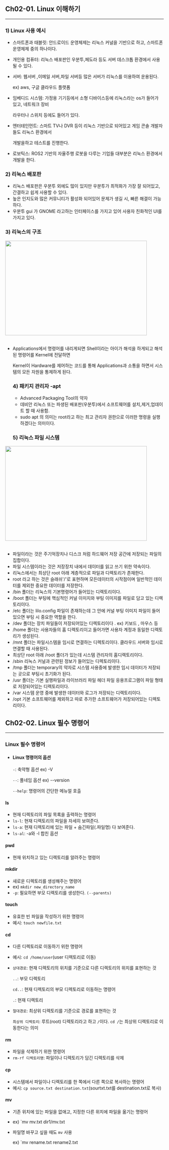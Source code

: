 ## Ch02-01. Linux 이해하기 
---
 ### 1)  Linux 사용 예시
    
- 스마트폰과 태블릿: 안드로이드 운영체제는 리눅스 커널을 기반으로 하고, 스마트폰 운영체제 중의 하나이다. 
- 개인용 컴퓨터: 리눅스 배포판인 우분투,페도라 등도 서버 데스크톱 환경에서 사용될 수 있다. 
- 서버: 웹서버 ,이메일 서버,파일 서버등 많은 서버가 리눅스를 이용하여 운용된다.
 
   ex) aws, 구글 클라우드 플랫폼
- 임베디드 시스템: 가정용 기기등에서 소형 디바이스등에 리눅스라는 os가 들어가 있고, 네트워크 장비
  
  라우터나 스위치 등에도 들어가 있다.
- 엔터테인먼트: 스마트 TV나 DVR 등이 리눅스 기반으로 되어있고 게임 콘솔 개발자들도 리눅스 환경에서

  개발을하고 테스트를 진행한다.
- 로보틱스: ROS2 기반의 자율주행 로봇을 다루는 기업들 대부분은 리눅스 환경에서 개발을 한다. 


 ### 2) 리눅스 배포판

 - 리눅스 배포판은 우분투 외에도 많이 있지만 우분투가 최적화가 가장 잘 되어있고, 간결하고 쉽게 사용할 수 있다.
 - 높은 인지도와 많은 커뮤니티가 활성화 되어있어 문제가 생길 시, 빠른 해결이 가능하다. 
 - 우분투 gui 가 GNOME 라고하는 인터페이스를 가지고 있어 사용자 친화적인 UI를 가지고 있다. 

  ### 3) 리눅스의 구조 

<div align="left">
  <img src="https://github.com/user-attachments/assets/4bd8def8-42b0-4a30-9575-fd5e05baa055" height="300" width="450">
</div>
<br>

- Applications에서 명령어를 내리게되면 Shell이라는 아이가 해석을 하게되고 해석된 명령어를 Kernel에 전달하면

  Kernel이 Hardware를 제어하는 코드를 통해 Applications과 소통을 하면서 시스템의 모든 자원을 통제하게 된다.

   ### 4) 패키지 관리자 -apt
   
  - Advanced Packaging Tool의 약자
  - 데비안 리눅스 또는 파생된 배포판(우분투)에서 소프트웨어를 설치,제거,업데이트 할 때 사용함. 
  - sudo apt 의 의미는 root라고 하는 최고 관리자 권한으로 이러한 명령을 실행하겠다는 의미이다.

   ### 5) 리눅스 파일 시스템
<div align="left">
  <img src="https://github.com/user-attachments/assets/a7aa693d-2c6f-4ad6-8937-50ce0b940e3d" height="300" width="450">
</div>
<br>

  - 파일이라는 것은 주기억장치나 디스크 처럼 하드웨어 저장 공간에 저장되는 파일의 집합이다.
  - 파일 시스템이라는 것은 저장장치 내에서 데이터를 읽고 쓰기 위한 약속이다.
  - 리눅스에서는 최상단 root 아래 계층적으로 파일과 디렉토리가 존재한다.
  - root 라고 하는 것은 슬래쉬'/'로 표현하며 모든데이터의 시작점이며 일반적인 데이터를 제외한 중요한 데이터를 저장한다.
  - /bin 폴더는 리눅스의 기본명령어가 들어있는 디렉토리이다.
  - /boot 폴더는 부팅에 핵심적인 커널 이미지와 부팅 이미지를 파일로 담고 있는 디렉토리이다.
  - /etc 폴더는 lilo.config 파일이 존재하는데 그 안에 커널 부팅 이미지 파일이 들어있으면 부팅 시 중요한 역할을 한다.
  - /dev 폴더는 장치 파일들이 저장되어있는 디렉토리이다 . ex) 키보드 , 마우스 등
  - /home 폴더는 사용자들의 홈 디렉토리이고 들어가면 사용자 계정과 동일한 디렉토리가 생성된다.
  - /mnt 폴더는 파일시스템을 임시로 연결하는 디렉토리이다. 클라우드 서버와 임시로 연결할 때 사용된다.
  - 최상단 root 아래 /root 폴더가 있는데 시스템 관리자의 홈디렉토리이다.
  - /sbin 리눅스 커널과 관련된 정보가 들어있는 디렉토리이다.
  - /tmp 폴더는 temporary의 약자로 시스템 사용중에 발생한 임시 데이터가 저장되는 곳으로 부팅시 초기화가 된다.
  - /usr 폴더는 기본 실행파일과 라이브러리 파일 헤더 파일 응용프로그램이 파일 형태로 저장되어있는 디렉토리이다.
  - /var 시스템 운영 중에 발생한 데이터와 로그가 저장되는 디렉토리이다.
  - /opt 기본 소프트웨어를 제외하고 따로 추가한 소프트웨어가 저장되어있는 디렉토리이다. 

## Ch02-02. Linux 필수 명령어
---

 ### Linux 필수 명령어

 - #### Linux 명령어의 옵션
   
   `-`: 축약형 옵션 ex) -V 

   `--`: 풀네임 옵션 ex) --version

   `--help`: 명령어의 간단한 메뉴얼 호출

  #### ls
  - 현재 디렉토리의 파일 목록을 출력하는 명령어
  - `ls-l`: 현재 디렉토리의 파일을 자세히 보여준다.
  - `ls-a`: 현재 디렉토리에 있는 파일 + 숨긴파일(.파일명) 다 보여준다.
  - `ls-al`: -a와 -l 합친 옵션 

  #### pwd 
  - 현재 위치하고 있는 디렉토리를 알려주는 명령어

  #### mkdir 
  - 새로운 디렉토리를 생성해주는 명령어
  - ex) `mkdir new_directory_name`
  - `-p`: 필요하면 부모 디렉토리를 생성한다. `(--parents)`

  #### touch
  - 유효한 빈 파일을 작성하기 위한 명령어
  - 예시: `touch newfile.txt`

  #### cd 
  - 다른 디렉토리로 이동하기 위한 명령어
  - 예시: `cd /home/user`(user 디렉토리로 이동)
  - `상대경로`: 현재 디렉토리의 위치를 기준으로 다른 디렉토리의 위치를 표현하는 것

    `..`:  부모 디렉토리

      `cd..`: 현재 디렉토리의 부모 디렉토리로 이동하는 명령어

    `.`: 현재 디렉토리
  - `절대경로`: 최상위 디렉토리를 기준으로 경로를 표현하는 것

    `최상위 디렉토리`: 루트(root) 디렉토리라고 하고 `/`이다.
     `cd /`는 최상위 디렉토리로 이동한다는 의미

  #### rm 
  - 파일을 삭제하기 위한 명령어
  - `rm-rf 디렉토리명`: 파일이나 디렉토리가 담긴 디렉토리를 삭제

  #### cp 
  - 시스템에서 파일이나 디렉토리를 한 쪽에서 다른 쪽으로 복사하는 명령어
  - 예시: `cp source.txt destination.txt`(sourtxt.txt를 destination.txt로 복사)

  #### mv
  - 기존 위치에 있는 파일을 없애고, 지정한 다른 위치에 파일을 옮기는 명령어
  - ex) `mv mv.txt dir1/mv.txt
  - 파일명 바꾸고 싶을 때도 `mv` 사용

    ex) `mv rename.txt rename2.txt 
